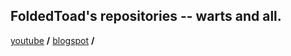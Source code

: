 ## FoldedToad's repositories -- warts and all.

[youtube][youtube] **/**
[blogspot][blogspot] **/**

[youtube]: https://youtube.com/foldedtoad
[blogspot]: https://foldedtoadfroth.blogspot.com
